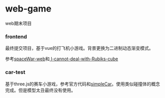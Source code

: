 # web-game
 web期末项目

### frontend

最终提交项目，基于vue的打飞机小游戏。背景更换为二进制动态渐变模式。

参考[spaceWar-web](https://github.com/universezy/SpaceWar-Web)和[ I-cannot-deal-with-Rubiks-cube](https://github.com/pancerZH/I-cannot-deal-with-Rubiks-cube)

### car-test

基于three.js的赛车小游戏，参考官方代码和[simpleCar](https://github.com/vorshen/simpleCar)。使用类似碰撞体的概念完成。但是模型太丑最终没有使用。

